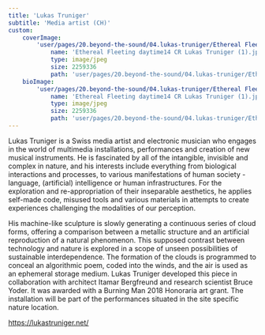 ```yaml
---
title: 'Lukas Truniger'
subtitle: 'Media artist (CH)'
custom:
    coverImage:
        'user/pages/20.beyond-the-sound/04.lukas-truniger/Ethereal Fleeting daytime14 CR Lukas Truniger (1).jpg':
            name: 'Ethereal Fleeting daytime14 CR Lukas Truniger (1).jpg'
            type: image/jpeg
            size: 2259336
            path: 'user/pages/20.beyond-the-sound/04.lukas-truniger/Ethereal Fleeting daytime14 CR Lukas Truniger (1).jpg'
    bioImage:
        'user/pages/20.beyond-the-sound/04.lukas-truniger/Ethereal Fleeting daytime14 CR Lukas Truniger (1).jpg':
            name: 'Ethereal Fleeting daytime14 CR Lukas Truniger (1).jpg'
            type: image/jpeg
            size: 2259336
            path: 'user/pages/20.beyond-the-sound/04.lukas-truniger/Ethereal Fleeting daytime14 CR Lukas Truniger (1).jpg'
---
```


Lukas Truniger is a Swiss media artist and electronic musician who engages in the world of multimedia installations, performances and creation of new musical instruments. He is fascinated by all of the intangible, invisible and complex in nature, and his interests include everything from biological interactions and processes, to various manifestations of human society - language, (artificial) intelligence or human infrastructures. For the exploration and re-appropriation of their inseparable aesthetics, he applies self-made code, misused tools and various materials in attempts to create experiences challenging the modalities of our perception.

His machine-like sculpture is slowly generating a continuous series of cloud forms, offering a comparison between a metallic structure and an artificial reproduction of a natural phenomenon. This supposed contrast between technology and nature is explored in a scope of unseen possibilities of sustainable interdependence. The formation of the clouds is programmed to conceal an algorithmic poem, coded into the winds, and the air is used as an ephemeral storage medium. Lukas Truniger developed this piece in collaboration with architect Itamar Bergfreund and research scientist Bruce Yoder. It was awarded with a Burning Man 2018 Honoraria art grant. The installation will be part of the performances situated in the site specific nature location. 

https://lukastruniger.net/